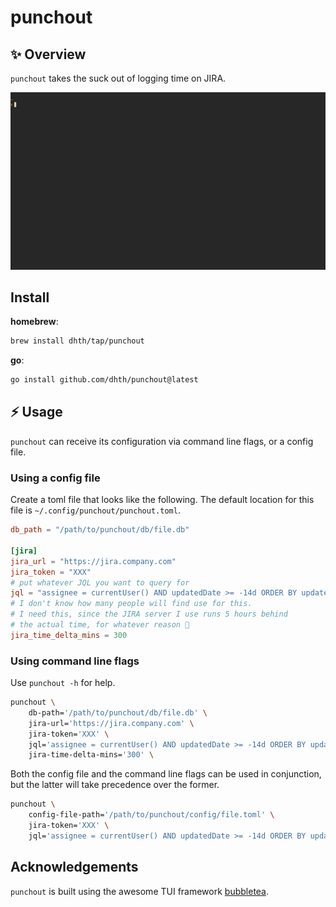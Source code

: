 # punchout

✨ Overview
---

`punchout` takes the suck out of logging time on JIRA.

<p align="center">
  <img src="./punchout.gif?raw=true" alt="Usage" />
</p>

Install
---

**homebrew**:

```sh
brew install dhth/tap/punchout
```

**go**:

```sh
go install github.com/dhth/punchout@latest
```

⚡️ Usage
---

`punchout` can receive its configuration via command line flags, or a config
file.

### Using a config file

Create a toml file that looks like the following. The default location for this
file is `~/.config/punchout/punchout.toml`.

```toml
db_path = "/path/to/punchout/db/file.db"

[jira]
jira_url = "https://jira.company.com"
jira_token = "XXX"
# put whatever JQL you want to query for
jql = "assignee = currentUser() AND updatedDate >= -14d ORDER BY updatedDate DESC"
# I don't know how many people will find use for this.
# I need this, since the JIRA server I use runs 5 hours behind
# the actual time, for whatever reason 🤷
jira_time_delta_mins = 300
```

### Using command line flags

Use `punchout -h` for help.

```bash
punchout \
    db-path='/path/to/punchout/db/file.db' \
    jira-url='https://jira.company.com' \
    jira-token='XXX' \
    jql='assignee = currentUser() AND updatedDate >= -14d ORDER BY updatedDate DESC' \
    jira-time-delta-mins='300' \
```

Both the config file and the command line flags can be used in conjunction, but
the latter will take precedence over the former.

```bash
punchout \
    config-file-path='/path/to/punchout/config/file.toml' \
    jira-token='XXX' \
    jql='assignee = currentUser() AND updatedDate >= -14d ORDER BY updatedDate DESC'
```

Acknowledgements
---

`punchout` is built using the awesome TUI framework [bubbletea][1].

[1]: https://github.com/charmbracelet/bubbletea
